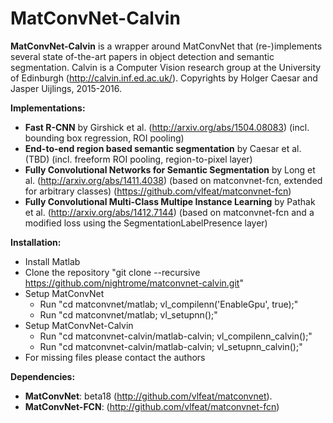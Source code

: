# MatConvNet-Calvin

**MatConvNet-Calvin** is a wrapper around MatConvNet that (re-)implements
several state of-the-art papers in object detection and semantic segmentation.
Calvin is a Computer Vision research group at the University of Edinburgh (http://calvin.inf.ed.ac.uk/).
Copyrights by Holger Caesar and Jasper Uijlings, 2015-2016.

**Implementations:**
- **Fast R-CNN** by Girshick et al.
  (http://arxiv.org/abs/1504.08083)
  (incl. bounding box regression, ROI pooling)
- **End-to-end region based semantic segmentation** by Caesar et al.
  (TBD)
  (incl. freeform ROI pooling, region-to-pixel layer)
- **Fully Convolutional Networks for Semantic Segmentation** by Long et al.
  (http://arxiv.org/abs/1411.4038)
  (based on matconvnet-fcn, extended for arbitrary classes)
  (https://github.com/vlfeat/matconvnet-fcn)
- **Fully Convolutional Multi-Class Multipe Instance Learning** by Pathak et al.
  (http://arxiv.org/abs/1412.7144)
  (based on matconvnet-fcn and a modified loss using the SegmentationLabelPresence layer)

**Installation:**
- Install Matlab
- Clone the repository "git clone --recursive https://github.com/nightrome/matconvnet-calvin.git"
- Setup MatConvNet
  - Run "cd matconvnet/matlab; vl_compilenn('EnableGpu', true);"
  - Run "cd matconvnet/matlab; vl_setupnn();"
- Setup MatConvNet-Calvin
  - Run "cd matconvnet-calvin/matlab-calvin; vl_compilenn_calvin();"
  - Run "cd matconvnet-calvin/matlab-calvin; vl_setupnn_calvin();"
- For missing files please contact the authors

**Dependencies:**
- **MatConvNet**: beta18 (http://github.com/vlfeat/matconvnet).
- **MatConvNet-FCN**: (http://github.com/vlfeat/matconvnet-fcn)
